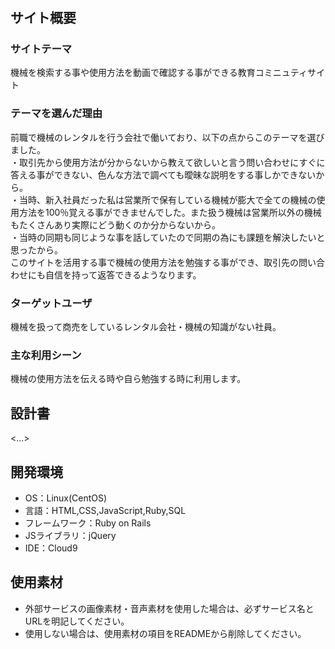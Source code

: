 # <MachineUseVideo>

## サイト概要
### サイトテーマ
機械を検索する事や使用方法を動画で確認する事ができる教育コミニュティサイト

### テーマを選んだ理由
 前職で機械のレンタルを行う会社で働いており、以下の点からこのテーマを選びました。<br>・取引先から使用方法が分からないから教えて欲しいと言う問い合わせにすぐに答える事ができない、色んな方法で調べても曖昧な説明をする事しかできないから。<br>・当時、新入社員だった私は営業所で保有している機械が膨大で全ての機械の使用方法を100％覚える事ができませんでした。また扱う機械は営業所以外の機械もたくさんあり実際にどう動くのか分からないから。<br>・当時の同期も同じような事を話していたので同期の為にも課題を解決したいと思ったから。<br>このサイトを活用する事で機械の使用方法を勉強する事ができ、取引先の問い合わせにも自信を持って返答できるようなります。

### ターゲットユーザ
機械を扱って商売をしているレンタル会社・機械の知識がない社員。

### 主な利用シーン
機械の使用方法を伝える時や自ら勉強する時に利用します。

## 設計書
<...>

## 開発環境
- OS：Linux(CentOS)
- 言語：HTML,CSS,JavaScript,Ruby,SQL
- フレームワーク：Ruby on Rails
- JSライブラリ：jQuery
- IDE：Cloud9

## 使用素材
- 外部サービスの画像素材・音声素材を使用した場合は、必ずサービス名とURLを明記してください。
- 使用しない場合は、使用素材の項目をREADMEから削除してください。
